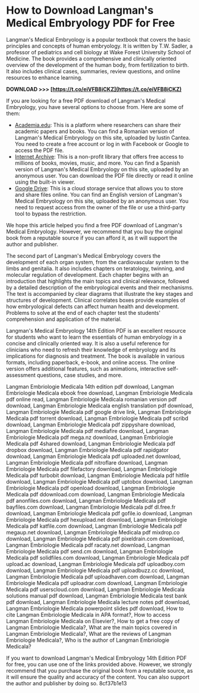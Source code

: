 
 
# How to Download Langman's Medical Embryology PDF for Free
 
Langman's Medical Embryology is a popular textbook that covers the basic principles and concepts of human embryology. It is written by T.W. Sadler, a professor of pediatrics and cell biology at Wake Forest University School of Medicine. The book provides a comprehensive and clinically oriented overview of the development of the human body, from fertilization to birth. It also includes clinical cases, summaries, review questions, and online resources to enhance learning.
 
**DOWNLOAD >>> [https://t.co/eiVFB8iCKZ](https://t.co/eiVFB8iCKZ)**


 
If you are looking for a free PDF download of Langman's Medical Embryology, you have several options to choose from. Here are some of them:
 
- [Academia.edu](https://www.academia.edu/41968933/Langmans_Embriologie_Medicala_T_Sadler_ROMANA): This is a platform where researchers can share their academic papers and books. You can find a Romanian version of Langman's Medical Embryology on this site, uploaded by Iustin Cantea. You need to create a free account or log in with Facebook or Google to access the PDF file.
- [Internet Archive](https://archive.org/details/embriologia-medica-langman-12a-ed.): This is a non-profit library that offers free access to millions of books, movies, music, and more. You can find a Spanish version of Langman's Medical Embryology on this site, uploaded by an anonymous user. You can download the PDF file directly or read it online using the built-in viewer.
- [Google Drive](https://drive.google.com/file/d/0B401HGlK-LDseUNQN1FYb0I5RzA/preview): This is a cloud storage service that allows you to store and share files online. You can find an English version of Langman's Medical Embryology on this site, uploaded by an anonymous user. You need to request access from the owner of the file or use a third-party tool to bypass the restriction.

We hope this article helped you find a free PDF download of Langman's Medical Embryology. However, we recommend that you buy the original book from a reputable source if you can afford it, as it will support the author and publisher.
  
The second part of Langman's Medical Embryology covers the development of each organ system, from the cardiovascular system to the limbs and genitalia. It also includes chapters on teratology, twinning, and molecular regulation of development. Each chapter begins with an introduction that highlights the main topics and clinical relevance, followed by a detailed description of the embryological events and their mechanisms. The text is accompanied by clear diagrams that illustrate the key stages and structures of development. Clinical correlates boxes provide examples of how embryological defects can affect human health and development. Problems to solve at the end of each chapter test the students' comprehension and application of the material.
 
Langman's Medical Embryology 14th Edition PDF is an excellent resource for students who want to learn the essentials of human embryology in a concise and clinically oriented way. It is also a useful reference for clinicians who need to refresh their knowledge of embryology and its implications for diagnosis and treatment. The book is available in various formats, including paperback, e-book, and online access. The online version offers additional features, such as animations, interactive self-assessment questions, case studies, and more.
 
Langman Embriologie Medicala 14th edition pdf download,  Langman Embriologie Medicala ebook free download,  Langman Embriologie Medicala pdf online read,  Langman Embriologie Medicala romanian version pdf download,  Langman Embriologie Medicala english translation pdf download,  Langman Embriologie Medicala pdf google drive link,  Langman Embriologie Medicala pdf torrent download,  Langman Embriologie Medicala pdf scribd download,  Langman Embriologie Medicala pdf zippyshare download,  Langman Embriologie Medicala pdf mediafire download,  Langman Embriologie Medicala pdf mega.nz download,  Langman Embriologie Medicala pdf 4shared download,  Langman Embriologie Medicala pdf dropbox download,  Langman Embriologie Medicala pdf rapidgator download,  Langman Embriologie Medicala pdf uploaded.net download,  Langman Embriologie Medicala pdf nitroflare download,  Langman Embriologie Medicala pdf filefactory download,  Langman Embriologie Medicala pdf turbobit download,  Langman Embriologie Medicala pdf hitfile download,  Langman Embriologie Medicala pdf uptobox download,  Langman Embriologie Medicala pdf openload download,  Langman Embriologie Medicala pdf ddownload.com download,  Langman Embriologie Medicala pdf anonfiles.com download,  Langman Embriologie Medicala pdf bayfiles.com download,  Langman Embriologie Medicala pdf dl.free.fr download,  Langman Embriologie Medicala pdf gofile.io download,  Langman Embriologie Medicala pdf hexupload.net download,  Langman Embriologie Medicala pdf katfile.com download,  Langman Embriologie Medicala pdf megaup.net download,  Langman Embriologie Medicala pdf mixdrop.co download,  Langman Embriologie Medicala pdf pixeldrain.com download,  Langman Embriologie Medicala pdf racaty.net download,  Langman Embriologie Medicala pdf send.cm download,  Langman Embriologie Medicala pdf solidfiles.com download,  Langman Embriologie Medicala pdf upload.ac download,  Langman Embriologie Medicala pdf uploadboy.com download,  Langman Embriologie Medicala pdf uploadbuzz.cc download,  Langman Embriologie Medicala pdf uploadhaven.com download,  Langman Embriologie Medicala pdf uploadrar.com download,  Langman Embriologie Medicala pdf userscloud.com download,  Langman Embriologie Medicala solutions manual pdf download,  Langman Embriologie Medicala test bank pdf download,  Langman Embriologie Medicala lecture notes pdf download,  Langman Embriologie Medicala powerpoint slides pdf download,  How to cite Langman Embriologie Medicala in APA format?,  How to access Langman Embriologie Medicala on Elsevier?,  How to get a free copy of Langman Embriologie Medicala?,  What are the main topics covered in Langman Embriologie Medicala?,  What are the reviews of Langman Embriologie Medicala?,  Who is the author of Langman Embriologie Medicala?
 
If you want to download Langman's Medical Embryology 14th Edition PDF for free, you can use one of the links provided above. However, we strongly recommend that you purchase the original book from a reputable source, as it will ensure the quality and accuracy of the content. You can also support the author and publisher by doing so.
 8cf37b1e13
 
